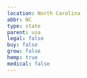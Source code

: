 ```yaml
---
location: North Carolina
abbr: NC
type: state
parent: usa
legal: false
buy: false
grow: false
hemp: true
medical: false
---
```

